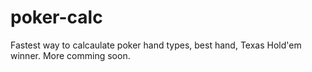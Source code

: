# poker-calc
Fastest way to calcaulate poker hand types, best hand, Texas Hold'em winner. More comming soon.

